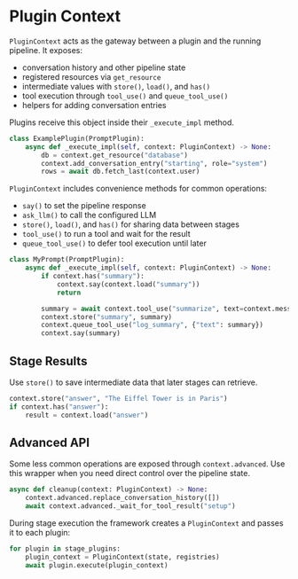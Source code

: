 # Plugin Context

`PluginContext` acts as the gateway between a plugin and the running pipeline. It exposes:

- conversation history and other pipeline state
- registered resources via `get_resource`
- intermediate values with `store()`, `load()`, and `has()`
- tool execution through `tool_use()` and `queue_tool_use()`
- helpers for adding conversation entries

Plugins receive this object inside their `_execute_impl` method.

```python
class ExamplePlugin(PromptPlugin):
    async def _execute_impl(self, context: PluginContext) -> None:
        db = context.get_resource("database")
        context.add_conversation_entry("starting", role="system")
        rows = await db.fetch_last(context.user)
```

`PluginContext` includes convenience methods for common operations:

- `say()` to set the pipeline response
- `ask_llm()` to call the configured LLM
- `store()`, `load()`, and `has()` for sharing data between stages
- `tool_use()` to run a tool and wait for the result
- `queue_tool_use()` to defer tool execution until later

```python
class MyPrompt(PromptPlugin):
    async def _execute_impl(self, context: PluginContext) -> None:
        if context.has("summary"):
            context.say(context.load("summary"))
            return

        summary = await context.tool_use("summarize", text=context.message)
        context.store("summary", summary)
        context.queue_tool_use("log_summary", {"text": summary})
        context.say(summary)
```

## Stage Results

Use `store()` to save intermediate data that later stages can retrieve.

```python
context.store("answer", "The Eiffel Tower is in Paris")
if context.has("answer"):
    result = context.load("answer")
```

## Advanced API

Some less common operations are exposed through `context.advanced`.
Use this wrapper when you need direct control over the pipeline state.

```python
async def cleanup(context: PluginContext) -> None:
    context.advanced.replace_conversation_history([])
    await context.advanced._wait_for_tool_result("setup")
```

During stage execution the framework creates a `PluginContext` and passes it to each plugin:

```python
for plugin in stage_plugins:
    plugin_context = PluginContext(state, registries)
    await plugin.execute(plugin_context)
```
